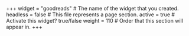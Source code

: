 +++
widget = "goodreads"  # The name of the widget that you created.
headless = false  # This file represents a page section.
active = true  # Activate this widget? true/false
weight = 110  # Order that this section will appear in.
+++
